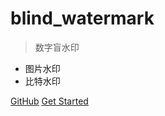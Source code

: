 <!-- ![logo](_media/pic.jpg) -->

# blind_watermark

> 数字盲水印

* 图片水印
* 比特水印

[GitHub](https://github.com/guofei9987/blind_watermark/)
[Get Started](/en/README)
